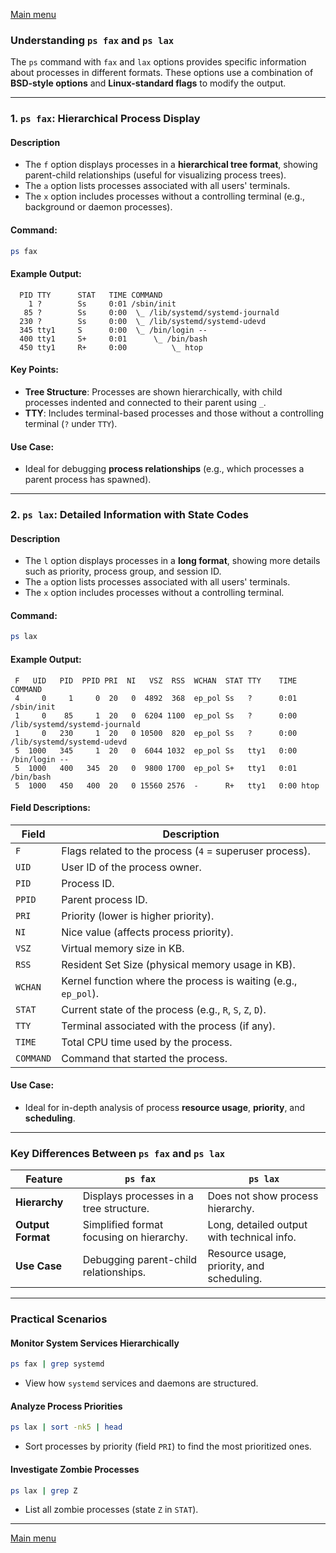 [Main menu](../../README.md)

### **Understanding `ps fax` and `ps lax`**

The `ps` command with `fax` and `lax` options provides specific information about processes in different formats. These options use a combination of **BSD-style options** and **Linux-standard flags** to modify the output.

---

### **1. `ps fax`: Hierarchical Process Display**

#### **Description**
- The `f` option displays processes in a **hierarchical tree format**, showing parent-child relationships (useful for visualizing process trees).
- The `a` option lists processes associated with all users' terminals.
- The `x` option includes processes without a controlling terminal (e.g., background or daemon processes).

#### **Command**:
```bash
ps fax
```

#### **Example Output**:
```
  PID TTY      STAT   TIME COMMAND
    1 ?        Ss     0:01 /sbin/init
   85 ?        Ss     0:00  \_ /lib/systemd/systemd-journald
  230 ?        Ss     0:00  \_ /lib/systemd/systemd-udevd
  345 tty1     S      0:00  \_ /bin/login --    
  400 tty1     S+     0:01      \_ /bin/bash
  450 tty1     R+     0:00          \_ htop
```

#### **Key Points**:
- **Tree Structure**: Processes are shown hierarchically, with child processes indented and connected to their parent using `_`.
- **TTY**: Includes terminal-based processes and those without a controlling terminal (`?` under `TTY`).

#### **Use Case**:
- Ideal for debugging **process relationships** (e.g., which processes a parent process has spawned).

---

### **2. `ps lax`: Detailed Information with State Codes**

#### **Description**
- The `l` option displays processes in a **long format**, showing more details such as priority, process group, and session ID.
- The `a` option lists processes associated with all users' terminals.
- The `x` option includes processes without a controlling terminal.

#### **Command**:
```bash
ps lax
```

#### **Example Output**:
```
 F   UID   PID  PPID PRI  NI   VSZ  RSS  WCHAN  STAT TTY    TIME COMMAND
 4     0     1     0  20   0  4892  368  ep_pol Ss   ?      0:01 /sbin/init
 1     0    85     1  20   0  6204 1100  ep_pol Ss   ?      0:00 /lib/systemd/systemd-journald
 1     0   230     1  20   0 10500  820  ep_pol Ss   ?      0:00 /lib/systemd/systemd-udevd
 5  1000   345     1  20   0  6044 1032  ep_pol Ss   tty1   0:00 /bin/login --
 5  1000   400   345  20   0  9800 1700  ep_pol S+   tty1   0:01 /bin/bash
 5  1000   450   400  20   0 15560 2576  -      R+   tty1   0:00 htop
```

#### **Field Descriptions**:
| **Field**  | **Description**                                                                 |
|------------|---------------------------------------------------------------------------------|
| `F`        | Flags related to the process (`4` = superuser process).                        |
| `UID`      | User ID of the process owner.                                                  |
| `PID`      | Process ID.                                                                    |
| `PPID`     | Parent process ID.                                                             |
| `PRI`      | Priority (lower is higher priority).                                           |
| `NI`       | Nice value (affects process priority).                                         |
| `VSZ`      | Virtual memory size in KB.                                                    |
| `RSS`      | Resident Set Size (physical memory usage in KB).                               |
| `WCHAN`    | Kernel function where the process is waiting (e.g., `ep_pol`).                |
| `STAT`     | Current state of the process (e.g., `R`, `S`, `Z`, `D`).                      |
| `TTY`      | Terminal associated with the process (if any).                                |
| `TIME`     | Total CPU time used by the process.                                            |
| `COMMAND`  | Command that started the process.                                              |

#### **Use Case**:
- Ideal for in-depth analysis of process **resource usage**, **priority**, and **scheduling**.

---

### **Key Differences Between `ps fax` and `ps lax`**

| **Feature**       | **`ps fax`**                              | **`ps lax`**                              |
|--------------------|-------------------------------------------|-------------------------------------------|
| **Hierarchy**      | Displays processes in a tree structure.  | Does not show process hierarchy.          |
| **Output Format**  | Simplified format focusing on hierarchy. | Long, detailed output with technical info.|
| **Use Case**       | Debugging parent-child relationships.    | Resource usage, priority, and scheduling. |

---

### **Practical Scenarios**

#### **Monitor System Services Hierarchically**
```bash
ps fax | grep systemd
```
- View how `systemd` services and daemons are structured.

#### **Analyze Process Priorities**
```bash
ps lax | sort -nk5 | head
```
- Sort processes by priority (field `PRI`) to find the most prioritized ones.

#### **Investigate Zombie Processes**
```bash
ps lax | grep Z
```
- List all zombie processes (state `Z` in `STAT`).

---

[Main menu](../../README.md)